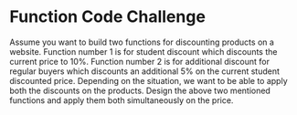 # Function Code Challenge

Assume you want to build two functions for discounting products on a website. Function number 1 is for student discount which discounts the current price to 10%. Function number 2 is for additional discount for regular buyers which discounts an additional 5% on the current student discounted price. Depending on the situation, we want to be able to apply both the discounts on the products. Design the above two mentioned functions and apply them both simultaneously on the price.